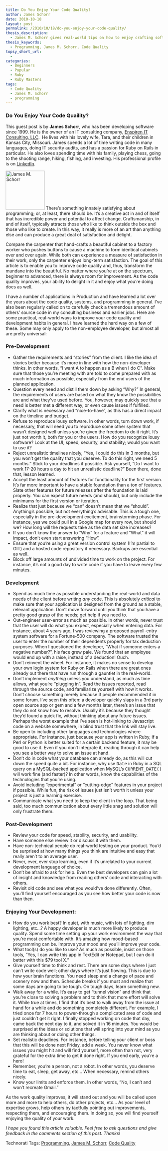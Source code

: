 ```yaml
---
title: Do You Enjoy Your Code Quality?
author: James Schorr
date: 2010-10-18
layout: post
permalink: /2010/10/18/do-you-enjoy-your-code-quality/
thesis_description:
  - James M. Schorr gives real-world tips on how to enjoy crafting software by improving the quality of your code and your development habits.
thesis_keywords:
  - Programming, James M. Schorr, Code Quality
topsy_short_url:
  - 
categories:
  - Beginners
  - Popular
  - Ruby
  - Ruby Masters
tags:
  - Code Quality
  - James M. Schorr
  - programming
---
```

<div>
  <h3>
    Do You Enjoy Your Code Quaility?
  </h3>
  
  <p class="update">
    This guest post is by <strong>James Schorr</strong>, who has been developing software since 1999. He is the owner of an IT consulting company, <a href="https://enspirenconsulting.com">Enspiren IT Consulting, LLC</a>.  He lives with his lovely wife, Tara, and their children in Kansas City, Missouri. James spends a lot of time writing code in many languages, doing IT security audits, and has a passion for Ruby on Rails in particular. He also loves spending time with his family, playing chess, going to the shooting range, hiking, fishing, and investing. His professional profile is on <a href="http://www.linkedin.com/in/jamesschorr">LinkedIn</a>.
  </p>
  
  <p class="block">
    <img class="alignright" alt="James M. Schorr" src="http://rubylearning.com/images/James_Schorr.png" width="125" height="125" /> <span class="drop_cap">T</span>here&#8217;s something innately satisfying about programming; or, at least, there should be. It&#8217;s a creative act in and of itself that has incredible power and potential to affect change. Craftsmanship, in and of itself, typically attracts those who like to think outside the box and those who like to create. In this way, it really is more of an art than anything else and can produce a great deal of satisfaction and delight.
  </p>
  
  <p>
    Compare the carpenter that hand-crafts a beautiful cabinet to a factory worker who pushes buttons to cause a machine to form identical cabinets over and over again. While both can experience a measure of satisfaction in their work, only the carpenter enjoys long-term satisfaction. The goal of this article is to enable you to improve code quality and, thus, transform the mundane into the beautiful. No matter where you&#8217;re at on the spectrum, beginner to advanced, there is always room for improvement. As the code quality improves, your ability to delight in it and enjoy what you&#8217;re doing does as well.
  </p>
  
  <p>
    I have a number of applications in Production and have learned a lot over the years about the code quality, systems, and programming in general. I&#8217;ve also been regularly called on to carefully check a tremendous amount of others&#8217; source code in my consulting business and earlier jobs. Here are some practical, real-world ways to improve your code quality and development habits in general. I have learned the hard way on a few of these. Some may only apply to the non-employee developer, but almost all are pretty universal:
  </p>
  
  <h3>
    Pre-Development
  </h3>
  
  <ul>
    <li>
      Gather the requirements and &#8220;stories&#8221; from the client. I like the idea of stories better because it&#8217;s more in line with how the non-developer thinks. In other words, &#8220;I want A to happen as a B when I do C&#8221;. Make sure that those you’re meeting with are told to come prepared with as much information as possible, especially from the end users of the planned application.
    </li>
    <li>
      Question every need and distill them down by asking &#8220;Why?&#8221; In general, the requirements of users are based on what they know the possibilities are and what they&#8217;ve used before. You, however, may quickly see that a need is better met a different way, or even cause issues if fulfilled.
    </li>
    <li>
      Clarify what is necessary and &#8220;nice-to-have&#8221;, as this has a direct impact on the timeline and budget.
    </li>
    <li>
      Refuse to reproduce lousy software. In other words, turn down work, if necessary, that will need you to reproduce some other system that wasn&#8217;t designed well unless you&#8217;re given the freedom to do it right. It&#8217;s just not worth it, both for you or the users. How do you recognize lousy software? Look at the UI, speed, security, and stability; would you want to use it?
    </li>
    <li>
      Reject unrealistic timelines nicely, &#8220;Yes, I could do this in 3 months, but you won&#8217;t get the quality that you deserve. To do this right, we need 5 months.&#8221; Stick to your deadlines if possible. Ask yourself, &#8220;Do I want to work 17-20 hours a day to hit an unrealistic deadline?&#8221; Been there, done that, lesson learned.
    </li>
    <li>
      Accept the least amount of features for functionality for the first version. It&#8217;s far more important to have a stable foundation than a ton of features. Slate other features for future releases after the foundation is laid properly. You can expect future needs (and should), but only include the minimums for the first version or iteration.
    </li>
    <li>
      Realize that just because we &#8220;can&#8221; doesn&#8217;t mean that we &#8220;should&#8221;. Anything&#8217;s possible, but not everything&#8217;s advisable. This is a tough one, especially in the pre-development excitement, brainstorming phase. For instance, yes we could pull in a Google map for every row, but should we? How long will the requests take as the data set size increases?
    </li>
    <li>
      If you don&#8217;t know the answer to &#8220;Why&#8221; for a feature and &#8220;What&#8221; it will impact, don&#8217;t even start answering &#8220;How&#8221;.
    </li>
    <li>
      Ensure that you&#8217;re using a great version control system (I&#8217;m partial to GIT) and a hosted code repository if necessary. Backups are essential as well.
    </li>
    <li>
      Block off large amounts of undivided time to work on the project. For instance, it&#8217;s not a good day to write code if you have to leave every few minutes.
    </li>
  </ul>
  
  <h3>
    Development
  </h3>
  
  <ul>
    <li>
      Spend as much time as possible understanding the real-world and data needs of the client before writing <em>any</em> code. This is absolutely <em>critical</em> to make sure that your application is designed from the ground as a stable, relevant application. Don&#8217;t move forward until you think that you have a pretty good grasp of the needs; get help if you need to.
    </li>
    <li>
      Out-engineer user-error as much as possible. In other words, never trust that the user will do what you expect, especially when entering data. For instance, about 4 years ago, I was reviewing a proposed payroll-entry system software for a Fortune-500 company. The software trusted the user to enter the number of their dependents properly for tax deduction purposes. When I questioned the developer, &#8220;What if someone enters a negative number?&#8221;, his face grew pale. We found that an employee would end up with a raise, instead of a deduction! Ouch.
    </li>
    <li>
      Don&#8217;t reinvent the wheel. For instance, it makes no sense to develop your own login system for Ruby on Rails when there are great ones already out there that have run through a gauntlet in the real-world.
    </li>
    <li>
      Don&#8217;t implement <em>anything</em> unless you understand, as much as time allows, what you&#8217;re &#8220;plugging in&#8221;. Read the issues reported, read through the source code, and familiarize yourself with how it works. Don&#8217;t choose something merely because 3 people recommended it in some forum. I&#8217;ve seen this often: a developer quickly slaps in a 3rd party open source app or gem and a few months later, there&#8217;s an issue that they do not know how to resolve. Usually it&#8217;s because they thought they&#8217;d found a quick fix, without thinking about any future issues. Perhaps the worst example that I&#8217;ve seen is hot-linking to Javascript code on a website somewhere, in blind trust that the link will stay live.
    </li>
    <li>
      Be open to including other languages and technologies where appropriate. For instance, just because your app is written in Ruby, if a Perl or Python is better suited for a certain backend feature, it may be good to use it. Even if you don&#8217;t integrate it, reading through it can help you see a better way to solve an issue at hand.
    </li>
    <li>
      Don&#8217;t do in code what your database can already do, as this will cut down the speed quite a bit. For instance, why use <tt>Date</tt> in Ruby in a SQL query on a MySQL-backed application when MySQL&#8217;s <tt>CURRENT_DATE()</tt> will work fine (and faster)? In other words, know the capabilities of the technologies that you&#8217;re using.
    </li>
    <li>
      Avoid including &#8220;experimental&#8221; or &#8220;cutting-edge&#8221; features in your project if possible. While fun, the risk of issues just isn&#8217;t worth it unless your project is just a learning exercise.
    </li>
    <li>
      Communicate what you need to keep the client in the loop. That being said, too much communication about every little snag and solution will only frustrate them.
    </li>
  </ul>
  
  <h3>
    Post-Development
  </h3>
  
  <ul>
    <li>
      Review your code for speed, stability, security, and usability.
    </li>
    <li>
      Have someone else review it or discuss it with them.
    </li>
    <li>
      Have non-technical people do real-world testing on your product. You&#8217;d be surprised at how many things you think are intuitive and easy that really aren&#8217;t to an average user.
    </li>
    <li>
      Never, ever, ever stop learning, even if it&#8217;s unrelated to your current development language of choice.
    </li>
    <li>
      Don&#8217;t be afraid to ask for help. Even the best developers can gain a lot of insight and knowledge from reading others&#8217; code and interacting with others.
    </li>
    <li>
      Revisit old code and see what you would&#8217;ve done differently. Often, you&#8217;ll find yourself encouraged as you see how better your code is now than then.
    </li>
  </ul>
  
  <h3>
    Enjoying Your Development:
  </h3>
  
  <ul>
    <li>
      How do you work best? In quiet, with music, with lots of lighting, dim lighting, etc&#8230;? A happy developer is much more likely to produce quality. Spend some time setting up your work environment the way that you&#8217;re most comfortable with. It&#8217;s amazing how mood-based programming can be. Improve your mood and you&#8217;ll improve your code.
    </li>
    <li>
      What tool(s) do you like to use? As much as possible, insist on those tools, &#8220;Yes, I can write this app in TextEdit or Notepad, but I can do it better with this $79 tool X.&#8221;
    </li>
    <li>
      Give yourself time to think and rest. There are some days where I just can&#8217;t write code well; other days where it’s just flowing. This is due to how your brain functions. You need sleep and a change of pace and scenery now and then. Schedule breaks if you must and realize that some days are going to be tough. On tough days, learn something new.
    </li>
    <li>
      Walk away for a while. It&#8217;s easy to get &#8220;tunnel vision&#8221; and think that you&#8217;re close to solving a problem and to think that more effort will solve it. While true at times, I find that it&#8217;s best to walk away from the issue at hand for a while and do something completely different. For example, I tried once for 7 hours to power-through a complicated area of code and just couldn&#8217;t get it right. I finally stopped working on code that day, came back the next day to it, and solved it in 16 minutes. You would be surprised at the ideas or solutions that will spring into your mind as you are thinking about or doing other things.
    </li>
    <li>
      Set realistic deadlines. For instance, before telling your client or boss that this will be done next Friday, add a week. You never know what issues you might hit and will find yourself, more often than not, very grateful for the extra time to get it done right. If you end early, you&#8217;re a hero!
    </li>
    <li>
      Remember, you&#8217;re a person, not a robot. In other words, you deserve time to eat, sleep, get away, etc&#8230; When necessary, remind others nicely.
    </li>
    <li>
      Know your limits and enforce them. In other words, &#8220;No, I can&#8217;t and won&#8217;t recreate Gmail.&#8221;
    </li>
  </ul>
  
  <p>
    As the work quality improves, it will stand out and you will be called upon more and more to help others, do other projects, etc&#8230; As your level of expertise grows, help others by tactfully pointing out improvements, respecting them, and encouraging them. In doing so, you will find yourself enjoying the quality of your work.
  </p>
  
  <p>
    <em>I hope you found this article valuable. Feel free to ask questions and give feedback in the comments section of this post. Thanks!</em>
  </p>
</div>

Technorati Tags: <a href="http://technorati.com/tag/Programming" rel="tag">Programming</a>, <a href="http://technorati.com/tag/James+M.+Schorr" rel="tag"> James M. Schorr</a>, <a href="http://technorati.com/tag/Code+Quality" rel="tag"> Code Quality</a>
